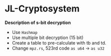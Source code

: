 # JL-Cryptosystem
**Description of s-bit decryption**
* Use `Hashmap`
* Use multiple bit decryption (15 bit)
* Create a table to pre-calculate with tb and td.
* Change `mpz.rs`, 523rd code `as u64` -> `as u32`
